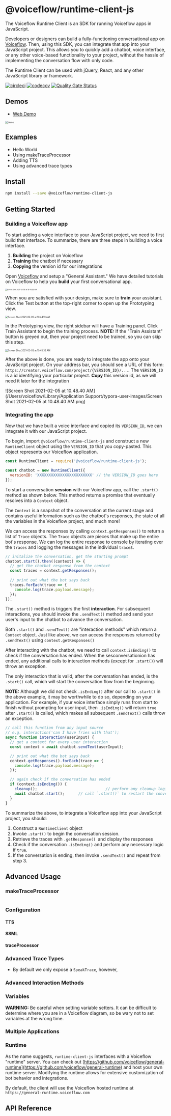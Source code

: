 # @voiceflow/runtime-client-js

The Voiceflow Runtime Client is an SDK for running Voiceflow apps in JavaScript. 

Developers or designers can build a fully-functioning conversational app on [Voiceflow](https://creator.voiceflow.com). Then, using this SDK, you can integrate that app into your JavaScript project. This allows you to quickly add a chatbot, voice interface, or any other voice-based functionality to your project, without the hassle of implementing the conversation flow with only code.

The Runtime Client can be used with jQuery, React, and any other JavaScript library or framework. 

[![circleci](https://circleci.com/gh/voiceflow/runtime-client-js/tree/master.svg?style=shield&circle-token=a4447ba98e39b43cc47fd6da870ca68ff0ca5db0)](https://circleci.com/gh/voiceflow/runtime-client-js/tree/master)
[![codecov](https://codecov.io/gh/voiceflow/runtime-client-js/branch/master/graph/badge.svg?token=RYypRxePDX)](https://codecov.io/gh/voiceflow/runtime-client-js)
[![Quality Gate Status](https://sonarcloud.io/api/project_badges/measure?project=voiceflow_runtime-client-js&metric=alert_status&token=088b80f6baf3c958b609f31f64b65289bd4586dc)](https://sonarcloud.io/dashboard?id=voiceflow_runtime-client-js)



## Demos

- [Web Demo](https://voiceflow-burger.webflow.io/)

<img src="https://user-images.githubusercontent.com/5643574/106966841-17b9ee00-6714-11eb-868a-26751b7d560e.png" alt="demo" style="zoom:50%;" />



## Examples

- Hello World
- Using makeTraceProcessor
- Adding TTS
- Using advanced trace types



## Install

```bash
npm install --save @voiceflow/runtime-client-js
```



## Getting Started

### Building a Voiceflow app

To start adding a voice interface to your JavaScript project, we need to first build that interface. To summarize, there are three steps in building a voice interface.

1. **Building** the project on Voiceflow
2. **Training** the chatbot if necessary
3. **Copying** the version id for our integrations

Open [Voiceflow](https://creator.voiceflow.com) and setup a "General Assistant."  We have detailed tutorials on Voiceflow to help you **build** your first conversational app. 

<img src="/Users/voiceflow/Library/Application Support/typora-user-images/Screen Shot 2021-02-05 at 10.43.33 AM.png" alt="Screen Shot 2021-02-05 at 10.43.33 AM" style="zoom:35%;" />

When you are satisfied with your design, make sure to **train** your assistant. Click the Test button at the top-right corner to open up the Prototyping view.

<img src="/Users/voiceflow/Library/Application Support/typora-user-images/Screen Shot 2021-02-05 at 10.44.19 AM.png" alt="Screen Shot 2021-02-05 at 10.44.19 AM" style="zoom:50%;" />

In the Prototyping view, the right sidebar will have a Training panel. Click Train Assistant to begin the training process. **NOTE:** If the "Train Assistant" button is greyed out, then your project need to be trained, so you can skip this step.

<img src="/Users/voiceflow/Library/Application Support/typora-user-images/Screen Shot 2021-02-05 at 10.45.32 AM.png" alt="Screen Shot 2021-02-05 at 10.45.32 AM" style="zoom:50%;" />

After the above is done, you are ready to integrate the app onto your JavaScript project. On your address bar, you should see a URL of this form: `https://creator.voiceflow.com/project/{VERSION_ID}/...`. The `VERSION_ID` is a id identifying your particular project. **Copy** this version id, as we will need it later for the integration

![Screen Shot 2021-02-05 at 10.48.40 AM](/Users/voiceflow/Library/Application Support/typora-user-images/Screen Shot 2021-02-05 at 10.48.40 AM.png)



### Integrating the app

Now that we have built a voice interface and copied its `VERSION_ID`, we can integrate it with our JavaScript project.

To begin, import `@voiceflow/runtime-client-js` and construct a new `RuntimeClient` object using the `VERSION_ID` that you copy-pasted. This object represents our Voiceflow application.

```js
const RuntimeClient = require('@voiceflow/runtime-client-js');

const chatbot = new RuntimeClient({
  versionID: 'XXXXXXXXXXXXXXXXXXXXXXXX' // the VERSION_ID goes here
});
```

To start a conversation **session** with our Voiceflow app, call the `.start()` method as shown below. This method returns a promise that eventually resolves into a `Context` object. 

The `Context` is a snapshot of the conversation at the current stage and contains useful information such as the chatbot's responses, the state of all the variables in the Voiceflow project, and much more!

We can access the responses by calling `context.getResponses()` to return a list of `Trace` objects. The `Trace` objects are pieces that make up the entire bot's response. We can log the entire response to console by iterating over the `traces` and logging the messages in the individual `trace`s.

```js
// initalize the conversation, get the starting prompt
chatbot.start().then((context) => {
  // get the chatbot response from the context
  const traces = context.getResponses();
  
  // print out what the bot says back
  traces.forEach(trace => {
    console.log(trace.payload.message);
  });
});
```

The `.start()` method is triggers the first **interaction**. For subsequent interactions, you should invoke the `.sendText()` method and send your user's input to the chatbot to advance the conversation.

Both `.start()` and `.sendText()` are "interaction methods" which return a `Context` object. Just like above, we can access the responses returned by `.sendText()` using `context.getResponses()`

After interacting with the chatbot, we need to call `context.isEnding()` to check if the conversation has ended. When the sesconversationion has ended, any additional calls to interaction methods (except for `.start()`) will throw an exception. 

The only interaction that is valid, after the conversation has ended, is the `.start()` call, which will start the conversation flow from the beginning. 

**NOTE:** Although we did not check `.isEnding()` after our call to `.start()` in the above example, it may be worthwhile to do so, depending on your application. For example, if your voice interface simply runs from start to finish without prompting for user input, then `.isEnding()` will return `true` after `.start()` is called, which makes all subsequent `.sendText()` calls throw an exception.

```js
// call this function from any input source
// e.g. interaction('can I have fries with that');
async function interaction(userInput) {
  // get a context for every user interaction
  const context = await chatbot.sendText(userInput);

  // print out what the bot says back
  context.getResponses().forEach(trace => {
    console.log(trace.payload.message);
  });

  // again check if the conversation has ended
  if (context.isEnding()) {
    cleanup();			 					// perform any cleanup logic
    await chatbot.start();		// call `.start()` to restart the conversation if necessary
  }
}
```

To summarize the above, to integrate a Voiceflow app into your JavaScript project, you should:

1. Construct a `RuntimeClient` object
2. Invoke `.start()` to begin the conversation session.
3. Retrieve the traces with `.getResponse() `and display the responses
4. Check if the conversation `.isEnding()` and perform any necessary logic if `true`.
5. If the conversation is ending, then invoke `.sendText()` and repeat from step 3.



## Advanced Usage

### makeTraceProcessor

```js

```



### Configuration



#### TTS



#### SSML



#### traceProcessor



### Advanced Trace Types

- By default we only expose a `SpeakTrace`, however, 



### Advanced Interaction Methods



### Variables

**WARNING:** Be careful when setting variable setters. It can be difficult to determine where you are in a Voiceflow diagram, so be wary not to set variables at the wrong time. 



### Multiple Applications



### Runtime

As the name suggests, `runtime-client-js` interfaces with a Voiceflow "runtime" server. You can check out [https://github.com/voiceflow/general-runtime](https://github.com/voiceflow/general-runtime) and host your own runtime server. Modifying the runtime allows for extensive customization of bot behavior and integrations.

By default, the client will use the Voiceflow hosted runtime at `https://general-runtime.voiceflow.com`



## API Reference